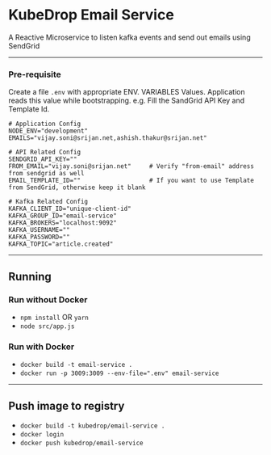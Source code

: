 # KubeDrop Email Service

A Reactive Microservice to listen kafka events and send out emails using SendGrid 

---

### Pre-requisite

Create a file `.env` with appropriate ENV. VARIABLES Values. Application reads this value while bootstrapping. e.g. Fill the SandGrid API Key and Template Id.

```shell
# Application Config
NODE_ENV="development"
EMAILS="vijay.soni@srijan.net,ashish.thakur@srijan.net"

# API Related Config
SENDGRID_API_KEY=""
FROM_EMAIL="vijay.soni@srijan.net"     # Verify "from-email" address from sendgrid as well
EMAIL_TEMPLATE_ID=""                   # If you want to use Template from SendGrid, otherwise keep it blank

# Kafka Related Config
KAFKA_CLIENT_ID="unique-client-id"
KAFKA_GROUP_ID="email-service"
KAFKA_BROKERS="localhost:9092"
KAFKA_USERNAME=""
KAFKA_PASSWORD=""
KAFKA_TOPIC="article.created"
```

---

## Running

### Run without Docker

- `npm install` OR `yarn`
- `node src/app.js`

### Run with Docker

- `docker build -t email-service .`
- `docker run -p 3009:3009 --env-file=".env" email-service`

---

## Push image to registry

- `docker build -t kubedrop/email-service .`
- `docker login`
- `docker push kubedrop/email-service`